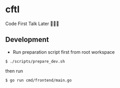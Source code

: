 # cftl
Code First Talk Later 👨🏽‍💻


## Development
- Run preparation script first from root workspace 
```
$ ./scripts/prepare_dev.sh
```

then run 
```
$ go run cmd/frontend/main.go
```


